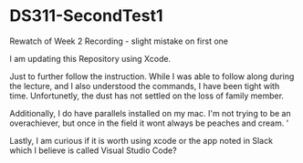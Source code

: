 # DS311-SecondTest1
Rewatch of Week 2 Recording - slight mistake on first one

I am updating this Repository using Xcode. 

Just to further follow the instruction. While I was able to follow along during the lecture, and I also understood the commands, I have been tight with time. Unfortunetly, the dust has not settled on the loss of family member. 

Additionally, I do have parallels installed on my mac. I'm not trying to be an overachiever, but once in the field it wont always be peaches and cream. '

Lastly, I am curious if it is worth using xcode or the app noted in Slack which I believe is called Visual Studio Code? 

